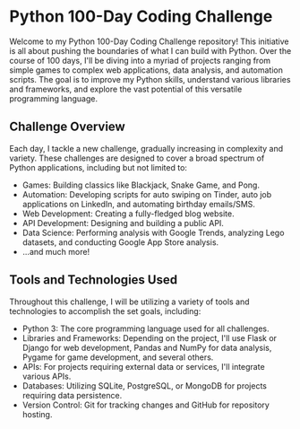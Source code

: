 # Python 100-Day Coding Challenge
Welcome to my Python 100-Day Coding Challenge repository! This initiative is all about pushing the boundaries of what I can build with Python. Over the course of 100 days, I'll be diving into a myriad of projects ranging from simple games to complex web applications, data analysis, and automation scripts. The goal is to improve my Python skills, understand various libraries and frameworks, and explore the vast potential of this versatile programming language.

## Challenge Overview
Each day, I tackle a new challenge, gradually increasing in complexity and variety. These challenges are designed to cover a broad spectrum of Python applications, including but not limited to:

- Games: Building classics like Blackjack, Snake Game, and Pong.
- Automation: Developing scripts for auto swiping on Tinder, auto job applications on LinkedIn, and automating birthday emails/SMS.
- Web Development: Creating a fully-fledged blog website.
- API Development: Designing and building a public API.
- Data Science: Performing analysis with Google Trends, analyzing Lego datasets, and conducting Google App Store analysis.
- ...and much more!

## Tools and Technologies Used
Throughout this challenge, I will be utilizing a variety of tools and technologies to accomplish the set goals, including:

- Python 3: The core programming language used for all challenges.
- Libraries and Frameworks: Depending on the project, I'll use Flask or Django for web development, Pandas and NumPy for data analysis, Pygame for game development, and several others.
- APIs: For projects requiring external data or services, I'll integrate various APIs.
- Databases: Utilizing SQLite, PostgreSQL, or MongoDB for projects requiring data persistence.
- Version Control: Git for tracking changes and GitHub for repository hosting.
